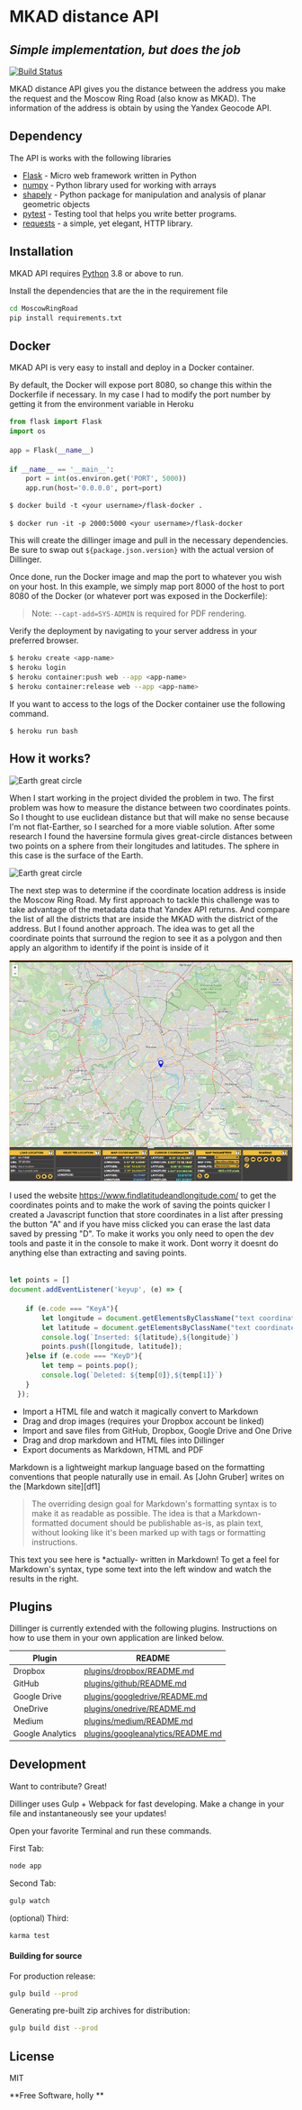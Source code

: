 # MKAD distance API
## _Simple implementation, but does the job_



[![Build Status](https://travis-ci.org/joemccann/dillinger.svg?branch=master)](https://travis-ci.org/joemccann/dillinger)

MKAD distance API gives you the distance between the address you make the request and the Moscow Ring Road (also know as MKAD). The information of the address is obtain by using the Yandex Geocode API.




## Dependency

The API is works with the following libraries

- [Flask] - Micro web framework written in Python
- [numpy] - Python library used for working with arrays
- [shapely] - Python package for manipulation and analysis of planar geometric objects
- [pytest] -  Testing tool that helps you write better programs.
- [requests] - a simple, yet elegant, HTTP library.




## Installation

MKAD API requires [Python](https://nodejs.org/) 3.8 or above to run.

Install the dependencies that are the in the requirement file

```sh
cd MoscowRingRoad
pip install requirements.txt
```



## Docker

MKAD API is very easy to install and deploy in a Docker container.

By default, the Docker will expose port 8080, so change this within the
Dockerfile if necessary. In my case I had to modify the port number by getting it from 
the environment variable in Heroku

````python
from flask import Flask
import os    

app = Flask(__name__)

if __name__ == '__main__':
    port = int(os.environ.get('PORT', 5000))
    app.run(host='0.0.0.0', port=port)
````



```shell
$ docker build -t <your username>/flask-docker .

$ docker run -it -p 2000:5000 <your username>/flask-docker
```

This will create the dillinger image and pull in the necessary dependencies.
Be sure to swap out `${package.json.version}` with the actual
version of Dillinger.

Once done, run the Docker image and map the port to whatever you wish on
your host. In this example, we simply map port 8000 of the host to
port 8080 of the Docker (or whatever port was exposed in the Dockerfile):


> Note: `--capt-add=SYS-ADMIN` is required for PDF rendering.

Verify the deployment by navigating to your server address in
your preferred browser.

```sh
$ heroku create <app-name>
$ heroku login
$ heroku container:push web --app <app-name>
$ heroku container:release web --app <app-name>

```
If you want to access to the logs of the Docker container use the following command.
````shell
$ heroku run bash
````

## How it works?
![Earth great circle](https://i.imgur.com/iD3X3Ax.png)

When I start working in the project divided the problem in two. The first problem was how to measure the distance between two coordinates points.
So I thought to use euclidean distance but that will make no sense because I'm not flat-Earther, so I searched for a more viable solution. After some research I found the haversine formula gives great-circle distances between two points on a sphere from their longitudes and latitudes. The sphere in this case is the surface of the Earth.


![Earth great circle](https://i2.wp.com/macalupu.com/wp-content/uploads/2019/03/haversineFormula.png?w=878&ssl=1)

The next step was to determine if the coordinate location address is inside the Moscow Ring Road. 
My first approach to tackle this challenge was to take advantage of the metadata data that Yandex API returns. And compare the list of all the districts that are inside the MKAD with the district of the address.
But I found another approach. The idea was to get all the coordinate points that surround the region to see it as a polygon and then apply an algorithm to identify if the point is inside of it

![Test Image 2](images/mkad_map.png?raw=true)


I used the website https://www.findlatitudeandlongitude.com/ to get the coordinates points and to make the work of saving the points quicker I created a Javascript function that store coordinates
in a list after pressing the button "A" and if you have miss clicked you can erase the last data saved by pressing "D". To make it works you only need to open the dev tools and paste it in the console to make it work. Dont worry it doesnt do anything else than extracting and saving points.
````js

let points = []
document.addEventListener('keyup', (e) => {
  
    if (e.code === "KeyA"){
        let longitude = document.getElementsByClassName("text coordinate")[1].value;
        let latitude = document.getElementsByClassName("text coordinate")[0].value;
        console.log(`Inserted: ${latitude},${longitude}`)
        points.push([longitude, latitude]);
    }else if (e.code === "KeyD"){
        let temp = points.pop();
        console.log(`Deleted: ${temp[0]},${temp[1]}`)
    }
  });
````
- Import a HTML file and watch it magically convert to Markdown
- Drag and drop images (requires your Dropbox account be linked)
- Import and save files from GitHub, Dropbox, Google Drive and One Drive
- Drag and drop markdown and HTML files into Dillinger
- Export documents as Markdown, HTML and PDF

Markdown is a lightweight markup language based on the formatting conventions
that people naturally use in email.
As [John Gruber] writes on the [Markdown site][df1]

> The overriding design goal for Markdown's
> formatting syntax is to make it as readable
> as possible. The idea is that a
> Markdown-formatted document should be
> publishable as-is, as plain text, without
> looking like it's been marked up with tags
> or formatting instructions.

This text you see here is *actually- written in Markdown! To get a feel
for Markdown's syntax, type some text into the left window and
watch the results in the right.


## Plugins

Dillinger is currently extended with the following plugins.
Instructions on how to use them in your own application are linked below.

| Plugin | README |
| ------ | ------ |
| Dropbox | [plugins/dropbox/README.md][PlDb] |
| GitHub | [plugins/github/README.md][PlGh] |
| Google Drive | [plugins/googledrive/README.md][PlGd] |
| OneDrive | [plugins/onedrive/README.md][PlOd] |
| Medium | [plugins/medium/README.md][PlMe] |
| Google Analytics | [plugins/googleanalytics/README.md][PlGa] |

## Development

Want to contribute? Great!

Dillinger uses Gulp + Webpack for fast developing.
Make a change in your file and instantaneously see your updates!

Open your favorite Terminal and run these commands.

First Tab:

```sh
node app
```

Second Tab:

```sh
gulp watch
```

(optional) Third:

```sh
karma test
```

#### Building for source

For production release:

```sh
gulp build --prod
```

Generating pre-built zip archives for distribution:

```sh
gulp build dist --prod
```

## License

MIT

**Free Software, holly **

[//]: # (These are reference links used in the body of this note and get stripped out when the markdown processor does its job. There is no need to format nicely because it shouldn't be seen. Thanks SO - http://stackoverflow.com/questions/4823468/store-comments-in-markdown-syntax)

   [Flask]: <https://github.com/pallets/flask>
   [numpy]: <https://github.com/numpy/numpy>
   [shapely]: <https://github.com/Toblerity/Shapely>
   [pytest]: <https://github.com/pytest-dev/pytest>
   [requests]: <https://github.com/psf/requests>
   [python]: <>
   [PlDb]: <https://github.com/joemccann/dillinger/tree/master/plugins/dropbox/README.md>
   [PlGh]: <https://github.com/joemccann/dillinger/tree/master/plugins/github/README.md>
   [PlGd]: <https://github.com/joemccann/dillinger/tree/master/plugins/googledrive/README.md>
   [PlOd]: <https://github.com/joemccann/dillinger/tree/master/plugins/onedrive/README.md>
   [PlMe]: <https://github.com/joemccann/dillinger/tree/master/plugins/medium/README.md>
   [PlGa]: <https://github.com/RahulHP/dillinger/blob/master/plugins/googleanalytics/README.md>
